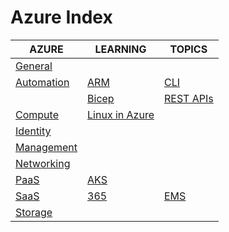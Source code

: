 # Azure Index

|AZURE|LEARNING|TOPICS|
|---|---|---|
|[General](cloud/azure/azure-general)|||
|[Automation](cloud/azure/azure-automation)|[ARM](cloud/azure/azure-automation#arm)|[CLI](cloud/azure/azure-automation#azure-cli)|
||[Bicep](cloud/azure/azure-automation#bicep)|[REST APIs](cloud/azure/azure-automation#azure-rest-apis)|
|[Compute](cloud/azure/azure-compute)|[Linux in Azure](cloud/azure/azure-compute#linux-in-azure)||
|[Identity](cloud/azure/azure-identity)|||
|[Management](cloud/azure/azure-management)|||
|[Networking](cloud/azure/azure-networking)|||
|[PaaS](cloud/azure/azure-paas)|[AKS](cloud/azure/azure-paas#aks)||
|[SaaS](cloud/azure/azure-saas)|[365](cloud/azure/azure-saas#microsoft-365-and-office-365)|[EMS](cloud/azure/azure-saas#enterprise-mobility-security)|
|[Storage](cloud/azure/azure-storage)|||
